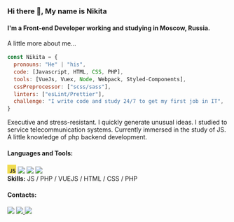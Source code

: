 ### Hi there 👋, My name is Nikita
#### I'm a Front-end Developer working and studying in Moscow, Russia.

A little more about me...  

```javascript
const Nikita = {
  pronouns: "He" | "his",
  code: [Javascript, HTML, CSS, PHP],
  tools: [VueJs, Vuex, Node, Webpack, Styled-Components],
  cssPreprocessor: ["scss/sass"],
  linters: ["esLint/Prettier"],
  challenge: "I write code and study 24/7 to get my first job in IT",
}
```

Executive and stress-resistant. I quickly generate unusual ideas. I studied to service telecommunication systems. Currently immersed in the study of JS.  A little knowledge of php backend development.


#### **Languages and Tools:**  

<code><img height="20" src="https://raw.githubusercontent.com/github/explore/80688e429a7d4ef2fca1e82350fe8e3517d3494d/topics/javascript/javascript.png"></code>
<code><img height="20" src="https://img.shields.io/badge/PHP-777BB4?style=for-the-badge&logo=php&logoColor=white"></code>
<code><img height="20" src="https://img.shields.io/badge/HTML5-E34F26?style=for-the-badge&logo=html5&logoColor=white"></code>
<code><img height="20" src="https://img.shields.io/badge/Visual_Studio_Code-0078D4?style=for-the-badge&logo=visual%20studio%20code&logoColor=white"></code>  
**Skills:** JS / PHP / VUEJS / HTML / CSS / PHP


#### **Contacts:**  

<a href="https://vk.com/niktiin">
<code><img height="20" src="https://img.shields.io/badge/вконтакте-%232E87FB.svg?&style=for-the-badge&logo=vk&logoColor=white"></code></a>
<a href="mailto:niktiin@gmail.com">
<code><img height="20" src="https://img.shields.io/badge/Gmail-D14836?style=for-the-badge&logo=gmail&logoColor=white"></code>
</a>
<a href="https://wa.me/79529767771">
<code><img height="20" src="https://img.shields.io/badge/WhatsApp-25D366?style=for-the-badge&logo=whatsapp&logoColor=white"></code>
</a>
